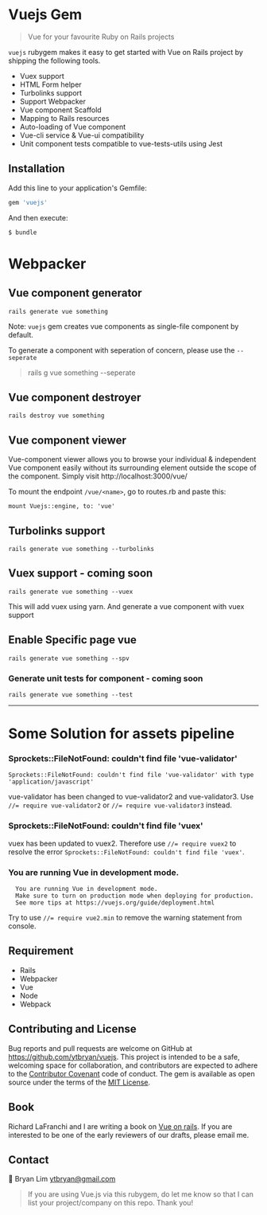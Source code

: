 # Vuejs Gem

> Vue for your favourite Ruby on Rails projects

`vuejs` rubygem makes it easy to get started with Vue on Rails project by shipping the following tools. 

- Vuex support 
- HTML Form helper
- Turbolinks support
- Support Webpacker
- Vue component Scaffold
- Mapping to Rails resources
- Auto-loading of Vue component
- Vue-cli service & Vue-ui compatibility
- Unit component tests compatible to vue-tests-utils using Jest

## Installation

Add this line to your application's Gemfile:

```ruby
gem 'vuejs'
```

And then execute:

    $ bundle

# Webpacker

## Vue component generator

```
rails generate vue something
```

Note: `vuejs` gem creates vue components as single-file component by default.

To generate a component with seperation of concern, please use the `--seperate` 

> rails g vue something --seperate

## Vue component destroyer

```
rails destroy vue something
```

## Vue component viewer

Vue-component viewer allows you to browse your individual & independent Vue component easily without its surrounding element outside the scope of the component. Simply visit http://localhost:3000/vue/<name>

To mount the endpoint `/vue/<name>`, go to routes.rb and paste this: 

```
mount Vuejs::engine, to: 'vue'
```
## Turbolinks support 
```
rails generate vue something --turbolinks
```

## Vuex support - coming soon

```
rails generate vue something --vuex
```

This will add vuex using yarn. And generate a vue component with vuex support

## Enable Specific page vue 

```
rails generate vue something --spv
```

### Generate unit tests for component - coming soon

```
rails generate vue something --test
```
---

# Some Solution for assets pipeline

### Sprockets::FileNotFound: couldn't find file 'vue-validator'

```
Sprockets::FileNotFound: couldn't find file 'vue-validator' with type 'application/javascript'
```

vue-validator has been changed to vue-validator2
and vue-validator3. Use `//= require vue-validator2` or `//= require vue-validator3` instead.

### Sprockets::FileNotFound: couldn't find file 'vuex'

vuex has been updated to vuex2. Therefore use `//= require vuex2` to resolve the error `Sprockets::FileNotFound: couldn't find file 'vuex'`.

### You are running Vue in development mode.

```
  You are running Vue in development mode.
  Make sure to turn on production mode when deploying for production.
  See more tips at https://vuejs.org/guide/deployment.html
```

Try to use `//= require vue2.min` to remove the warning statement from console.


## Requirement

- Rails 
- Webpacker 
- Vue 
- Node
- Webpack

## Contributing and License

Bug reports and pull requests are welcome on GitHub at https://github.com/ytbryan/vuejs. This project is intended to be a safe, welcoming space for collaboration, and contributors are expected to adhere to the [Contributor Covenant](http://contributor-covenant.org) code of conduct.
The gem is available as open source under the terms of the [MIT License](http://opensource.org/licenses/MIT).

## Book

Richard LaFranchi and I are writing a book on [Vue on rails](http://vueonrails.com). If you are interested to be one of the early reviewers of our drafts, please email me.

## Contact

📮 Bryan Lim ytbryan@gmail.com

> If you are using Vue.js via this rubygem, do let me know so that I can list your project/company on this repo. Thank you!
